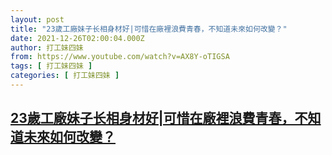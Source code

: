 ```yaml
---
layout: post
title: "23歲工廠妹子长相身材好|可惜在廠裡浪費青春，不知道未來如何改變？"
date: 2021-12-26T02:00:04.000Z
author: 打工妹四妹
from: https://www.youtube.com/watch?v=AX8Y-oTIGSA
tags: [ 打工妹四妹 ]
categories: [ 打工妹四妹 ]
---
```

<!--1640484004000-->
[23歲工廠妹子长相身材好|可惜在廠裡浪費青春，不知道未來如何改變？](https://www.youtube.com/watch?v=AX8Y-oTIGSA)
------

<div>

</div>
